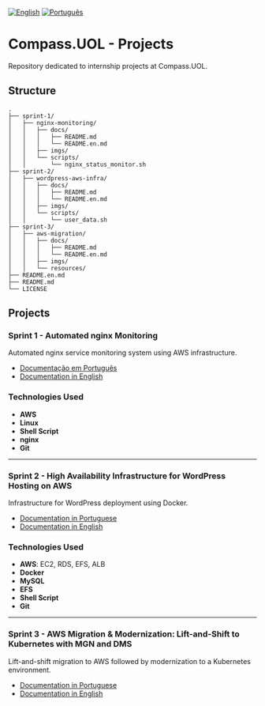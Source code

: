 [![English](https://img.shields.io/badge/English-blue.svg)](README.en.md)
[![Português](https://img.shields.io/badge/Português-green.svg)](README.md)

# Compass.UOL - Projects

Repository dedicated to internship projects at Compass.UOL.

## Structure

```
.
├── sprint-1/
│   ├── nginx-monitoring/
│   │   ├── docs/
│   │   │   ├── README.md 
│   │   │   └── README.en.md
│   │   ├── imgs/
│   │   └── scripts/
│   │       └── nginx_status_monitor.sh
├── sprint-2/
│   ├── wordpress-aws-infra/
│   │   ├── docs/
│   │   │   ├── README.md
│   │   │   └── README.en.md
│   │   ├── imgs/
│   │   └── scripts/
│   │       └── user_data.sh
├── sprint-3/
│   ├── aws-migration/
│   │   ├── docs/
│   │   │   ├── README.md
│   │   │   └── README.en.md
│   │   ├── imgs/
│   │   └── resources/
├── README.en.md
├── README.md
└── LICENSE
```

## Projects

### Sprint 1 - Automated nginx Monitoring
Automated nginx service monitoring system using AWS infrastructure.

- [Documentação em Português](./sprint-1/nginx-monitoring/docs/README.md)
- [Documentation in English](./sprint-1/nginx-monitoring/docs/README.en.md)

### Technologies Used

- **AWS**
- **Linux**
- **Shell Script**
- **nginx**
- **Git**

---

### Sprint 2 - High Availability Infrastructure for WordPress Hosting on AWS 
Infrastructure for WordPress deployment using Docker.

- [Documentation in Portuguese](./sprint-2/wordpress-aws-infra/docs/README.md)  
- [Documentation in English](./sprint-2/wordpress-aws-infra/docs/README.en.md)  

### Technologies Used  

- **AWS**: EC2, RDS, EFS, ALB  
- **Docker**  
- **MySQL**  
- **EFS**  
- **Shell Script**  
- **Git**

---

### Sprint 3 - AWS Migration & Modernization: Lift-and-Shift to Kubernetes with MGN and DMS
Lift-and-shift migration to AWS followed by modernization to a Kubernetes environment.

- [Documentation in Portuguese](./sprint-3/aws-migration/docs/README.md)
- [Documentation in English](./sprint-3/aws-migration/docs/README.en.md)

